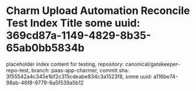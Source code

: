 # Charm Upload Automation Reconcile Test Index Title some uuid: 369cd87a-1149-4829-8b35-65ab0bb5834b
 placeholder index content for testing,  repository: canonical/gatekeeper-repo-test,  branch: paas-app-charmer,  commit sha: 3f55542a4c345e1bf2c315cdeabe834c3a1523f8,  some uuid: a116be74-98ab-46f8-9779-8a5f539a5b12
